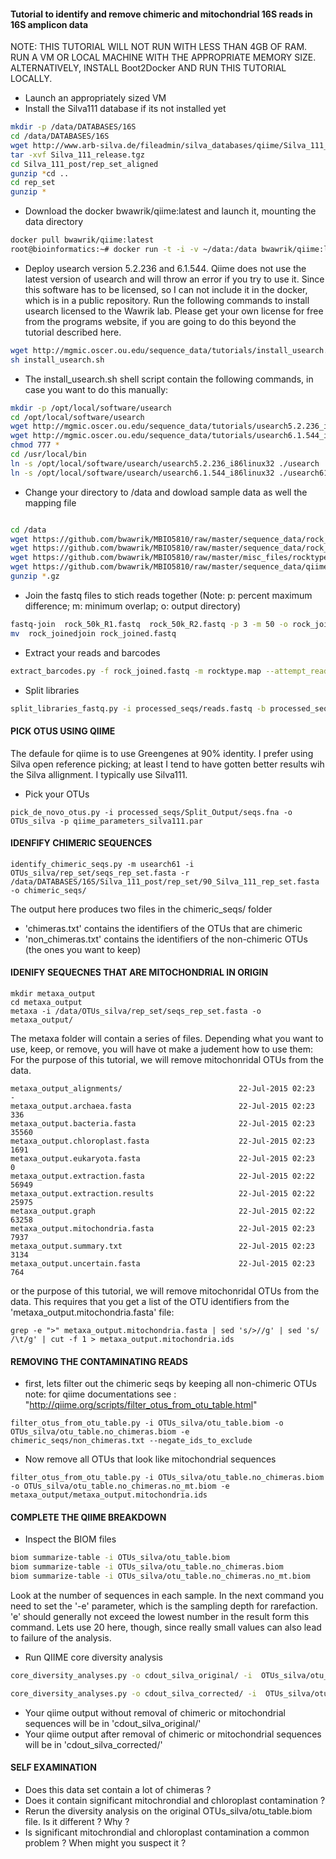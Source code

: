 #### Tutorial to identify and remove chimeric and mitochondrial 16S reads in 16S amplicon data

NOTE:
THIS TUTORIAL WILL NOT RUN WITH LESS THAN 4GB OF RAM.
RUN A VM OR LOCAL MACHINE WITH THE APPROPRIATE MEMORY SIZE.
ALTERNATIVELY, INSTALL Boot2Docker AND RUN THIS TUTORIAL LOCALLY.

- Launch an appropriately sized VM
- Install the Silva111 database if its not installed yet

```sh 
mkdir -p /data/DATABASES/16S
cd /data/DATABASES/16S
wget http://www.arb-silva.de/fileadmin/silva_databases/qiime/Silva_111_release.tgz
tar -xvf Silva_111_release.tgz
cd Silva_111_post/rep_set_aligned
gunzip *cd ..
cd rep_set
gunzip *
```

- Download the docker bwawrik/qiime:latest and launch it, mounting the data directory

```sh
docker pull bwawrik/qiime:latest
root@bioinformatics:~# docker run -t -i -v ~/data:/data bwawrik/qiime:latest
```

- Deploy usearch version 5.2.236 and 6.1.544. Qiime does not use the latest version of usearch and will throw an error if you try to use it. Since this software has to be licensed, so I can not include it in the docker, which is in a public repository.  Run the following commands to install usearch licensed to the Wawrik lab. Please get your own license for free from the programs website, if you are going to do this beyond the tutorial described here.

```sh
wget http://mgmic.oscer.ou.edu/sequence_data/tutorials/install_usearch.sh
sh install_usearch.sh
```

- The install_usearch.sh shell script contain the following commands, in case you want to do this manually:

```sh
mkdir -p /opt/local/software/usearch 
cd /opt/local/software/usearch 
wget http://mgmic.oscer.ou.edu/sequence_data/tutorials/usearch5.2.236_i86linux32
wget http://mgmic.oscer.ou.edu/sequence_data/tutorials/usearch6.1.544_i86linux32
chmod 777 * 
cd /usr/local/bin 
ln -s /opt/local/software/usearch/usearch5.2.236_i86linux32 ./usearch 
ln -s /opt/local/software/usearch/usearch6.1.544_i86linux32 ./usearch61
```

- Change your directory to /data and dowload sample data as well the mapping file

```sh

cd /data
wget https://github.com/bwawrik/MBIO5810/raw/master/sequence_data/rock_50k_R1.fastq.gz
wget https://github.com/bwawrik/MBIO5810/raw/master/sequence_data/rock_50k_R2.fastq.gz
wget https://github.com/bwawrik/MBIO5810/raw/master/misc_files/rocktype.map
wget https://github.com/bwawrik/MBIO5810/raw/master/sequence_data/qiime_parameters_silva111.par
gunzip *.gz
```


- Join the fastq files to stich reads together (Note: p: percent maximum difference; m: minimum overlap; o: output directory)

```sh
fastq-join  rock_50k_R1.fastq  rock_50k_R2.fastq -p 3 -m 50 -o rock_joined
mv  rock_joinedjoin rock_joined.fastq
```

- Extract your reads and barcodes

```sh
extract_barcodes.py -f rock_joined.fastq -m rocktype.map --attempt_read_reorientation -l 12 -o processed_seqs
```

- Split libraries

```sh
split_libraries_fastq.py -i processed_seqs/reads.fastq -b processed_seqs/barcodes.fastq -m rocktype.map -o processed_seqs/Split_Output/ --barcode_type 12
```

#### PICK OTUS USING QIIME 

The defaule for qiime is to use Greengenes at 90% identity. I prefer using Silva open reference picking; at least I tend to have gotten better results wih the Silva allignment. I typically use Silva111. 

- Pick your OTUs

```
pick_de_novo_otus.py -i processed_seqs/Split_Output/seqs.fna -o OTUs_silva -p qiime_parameters_silva111.par
```

#### IDENFIFY CHIMERIC SEQUENCES
```
identify_chimeric_seqs.py -m usearch61 -i OTUs_silva/rep_set/seqs_rep_set.fasta -r /data/DATABASES/16S/Silva_111_post/rep_set/90_Silva_111_rep_set.fasta -o chimeric_seqs/
```
The output here produces two files in the chimeric_seqs/ folder
- 'chimeras.txt' contains the identifiers of the OTUs that are chimeric
- 'non_chimeras.txt' contains the identifiers of the non-chimeric OTUs (the ones you want to keep)

#### IDENIFY SEQUECNES THAT ARE MITOCHONDRIAL IN ORIGIN

```
mkdir metaxa_output
cd metaxa_output
metaxa -i /data/OTUs_silva/rep_set/seqs_rep_set.fasta -o metaxa_output/
```
The metaxa folder will contain a series of files. Depending what you want to use, keep, or remove, you will have ot make a judement how to use them:  For the purpose of this tutorial, we will remove mitochonridal OTUs from the data.
```
metaxa_output_alignments/                          22-Jul-2015 02:23                   -
metaxa_output.archaea.fasta                        22-Jul-2015 02:23                 336
metaxa_output.bacteria.fasta                       22-Jul-2015 02:23               35560
metaxa_output.chloroplast.fasta                    22-Jul-2015 02:23                1691
metaxa_output.eukaryota.fasta                      22-Jul-2015 02:23                   0
metaxa_output.extraction.fasta                     22-Jul-2015 02:22               56949
metaxa_output.extraction.results                   22-Jul-2015 02:22               25975
metaxa_output.graph                                22-Jul-2015 02:22               63258
metaxa_output.mitochondria.fasta                   22-Jul-2015 02:23                7937
metaxa_output.summary.txt                          22-Jul-2015 02:23                3134
metaxa_output.uncertain.fasta                      22-Jul-2015 02:23                 764
```

or the purpose of this tutorial, we will remove mitochonridal OTUs from the data. This requires that you get a list of the OTU identifiers from the 'metaxa_output.mitochondria.fasta' file:
```
grep -e ">" metaxa_output.mitochondria.fasta | sed 's/>//g' | sed 's/ /\t/g' | cut -f 1 > metaxa_output.mitochondria.ids
```

#### REMOVING THE CONTAMINATING READS

- first, lets filter out the chimeric seqs by keeping all non-chimeric OTUs
note: for qiime documentations see : "http://qiime.org/scripts/filter_otus_from_otu_table.html"

```
filter_otus_from_otu_table.py -i OTUs_silva/otu_table.biom -o OTUs_silva/otu_table.no_chimeras.biom -e chimeric_seqs/non_chimeras.txt --negate_ids_to_exclude
```
- Now remove all OTUs that look like mitochondrial sequences
```
filter_otus_from_otu_table.py -i OTUs_silva/otu_table.no_chimeras.biom -o OTUs_silva/otu_table.no_chimeras.no_mt.biom -e metaxa_output/metaxa_output.mitochondria.ids 
```

#### COMPLETE THE QIIME BREAKDOWN

- Inspect the BIOM files

```sh
biom summarize-table -i OTUs_silva/otu_table.biom 
biom summarize-table -i OTUs_silva/otu_table.no_chimeras.biom
biom summarize-table -i OTUs_silva/otu_table.no_chimeras.no_mt.biom

``` 

Look at the number of sequences in each sample.  In the next command you need to set the '-e' parameter, which is the sampling depth for rarefaction.  'e' should generally not exceed the lowest number in the result form this command. Lets use 20 here, though, since really small values can also lead to failure of the analysis.

- Run QIIME core diversity analysis

```sh
core_diversity_analyses.py -o cdout_silva_original/ -i  OTUs_silva/otu_table.biom -m rocktype.map -t OTUs_silva/rep_set.tre -e 20

core_diversity_analyses.py -o cdout_silva_corrected/ -i  OTUs_silva/otu_table.no_chimeras.no_mt.biom -m rocktype.map -t OTUs_silva/rep_set.tre -e 20

```
- Your qiime output without removal of chimeric or mitochondrial sequences will be in 'cdout_silva_original/'
- Your qiime output after removal of chimeric or mitochondrial sequences will be in 'cdout_silva_corrected/'


#### SELF EXAMINATION

- Does this data set contain a lot of chimeras ?
- Does it contain significant mitochrondial and chloroplast contamination ?
- Rerun the diversity analysis on the original OTUs_silva/otu_table.biom file. Is it different ? Why ?
- Is significant mitochrondial and chloroplast contamination a common problem ? When might you suspect it ?
